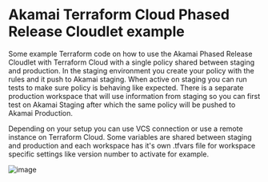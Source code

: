 # Akamai Terraform Cloud Phased Release Cloudlet example #

Some example Terraform code on how to use the Akamai Phased Release Cloudlet with Terraform Cloud with a single policy shared between staging and production.
In the staging environment you create your policy with the rules and it push to Akamai staging. When active on staging you can run tests to make sure policy is behaving like expected. There is a separate production workspace that will use information from staging so you can first test on Akamai Staging after which the same policy will be pushed to Akamai Production.

Depending on your setup you can use VCS connection or use a remote instance on Terraform Cloud. Some variables are shared between staging and production and each workspace has it's own .tfvars file for workspace specific settings like version number to activate for example.

![image](https://user-images.githubusercontent.com/3455889/152566848-8c9071e8-1185-4c0e-abff-b8521a5f592b.png)
